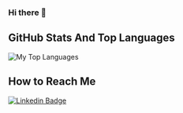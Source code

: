 ### Hi there 👋

<!--
**mctozal/mctozal** is a ✨ _special_ ✨ repository because its `README.md` (this file) appears on your GitHub profile.

Here are some ideas to get you started:

- 🔭 I’m currently working on ...
- 🌱 I’m currently learning ...
- 👯 I’m looking to collaborate on ...
- 🤔 I’m looking for help with ...
- 💬 Ask me about ...
- 📫 How to reach me: ...
- 😄 Pronouns: ...
- ⚡ Fun fact: ...
-->


## GitHub Stats And Top Languages

<p float="center">
  <img  src="https://github-readme-stats.vercel.app/api/top-langs/?username=mctozal&layout=compact&hide=html,css" alt="My Top Languages" />
</p>


## How to Reach Me


[![Linkedin Badge](https://img.shields.io/badge/mtozal-follow%20on%20linkedin-blue?style=for-the-badge&logo=linkedin)](https://www.linkedin.com/in/mtozal/)


